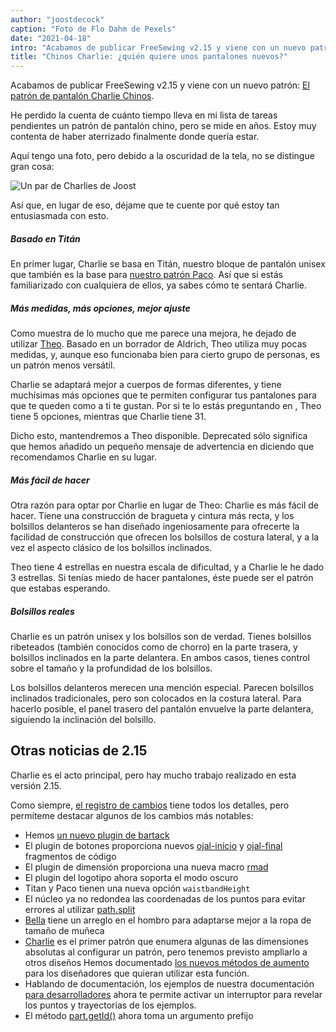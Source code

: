 ```yaml
---
author: "joostdecock"
caption: "Foto de Flo Dahm de Pexels"
date: "2021-04-18"
intro: "Acabamos de publicar FreeSewing v2.15 y viene con un nuevo patrón: El patrón de pantalón Charlie Chinos ."
title: "Chinos Charlie: ¿quién quiere unos pantalones nuevos?"
---
```



Acabamos de publicar FreeSewing v2.15 y viene con un nuevo patrón: [El patrón de pantalón Charlie Chinos](/designs/charlie/).

He perdido la cuenta de cuánto tiempo lleva en mi lista de tareas pendientes un patrón de pantalón chino, pero se mide en años. Estoy muy contenta de haber aterrizado finalmente donde quería estar.

Aquí tengo una foto, pero debido a la oscuridad de la tela, no se distingue gran cosa:

![Un par de Charlies de Joost](https://posts.freesewing.org/uploads/joost_b8dee41025.jpg)


Así que, en lugar de eso, déjame que te cuente por qué estoy tan entusiasmada con esto.

##### Basado en Titán

En primer lugar, Charlie se basa en Titán, nuestro bloque de pantalón unisex que también es la base para [nuestro patrón Paco](/designs/paco/). Así que si estás familiarizado con cualquiera de ellos, ya sabes cómo te sentará Charlie.

##### Más medidas, más opciones, mejor ajuste

Como muestra de lo mucho que me parece una mejora, he dejado de utilizar [Theo](/designs/theo/). Basado en un borrador de Aldrich, Theo utiliza muy pocas medidas, y, aunque eso funcionaba bien para cierto grupo de personas, es un patrón menos versátil.

Charlie se adaptará mejor a cuerpos de formas diferentes, y tiene muchísimas más opciones que te permiten configurar tus pantalones para que te queden como a ti te gustan. Por si te lo estás preguntando en , Theo tiene 5 opciones, mientras que Charlie tiene 31.

Dicho esto, mantendremos a Theo disponible. Deprecated sólo significa que hemos añadido un pequeño mensaje de advertencia en diciendo que recomendamos Charlie en su lugar.

##### Más fácil de hacer

Otra razón para optar por Charlie en lugar de Theo: Charlie es más fácil de hacer. Tiene una construcción de bragueta y cintura más recta, y los bolsillos delanteros se han diseñado ingeniosamente para ofrecerte la facilidad de construcción que ofrecen los bolsillos de costura lateral, y a la vez el aspecto clásico de los bolsillos inclinados.

Theo tiene 4 estrellas en nuestra escala de dificultad, y a Charlie le he dado 3 estrellas. Si tenías miedo de hacer pantalones, éste puede ser el patrón que estabas esperando.

##### Bolsillos reales

Charlie es un patrón unisex y los bolsillos son de verdad. Tienes bolsillos ribeteados (también conocidos como de chorro) en la parte trasera, y bolsillos inclinados en la parte delantera. En ambos casos, tienes control sobre el tamaño y la profundidad de los bolsillos.

Los bolsillos delanteros merecen una mención especial. Parecen bolsillos inclinados tradicionales, pero son colocados en la costura lateral. Para hacerlo posible, el panel trasero del pantalón envuelve la parte delantera, siguiendo la inclinación del bolsillo.

## Otras noticias de 2.15

Charlie es el acto principal, pero hay mucho trabajo realizado en esta versión 2.15.

Como siempre, [el registro de cambios](https://github.com/freesewing/freesewing/blob/develop/CHANGELOG.md) tiene todos los detalles, pero permíteme destacar algunos de los cambios más notables:

 - Hemos [un nuevo plugin de bartack](https://freesewing.dev/reference/plugins/bartack/)
 - El plugin de botones [](https://freesewing.dev/reference/plugins/buttons/) proporciona nuevos [ojal-inicio](https://freesewing.dev/reference/snippets/buttonhole-start) y [ojal-final](https://freesewing.dev/reference/snippets/buttonhole-end) fragmentos de código
 - El plugin de dimensión [](https://freesewing.dev/reference/plugins/dimension/) proporciona una nueva macro [rmad](https://freesewing.dev/reference/macros/rmad/)
 - El plugin del logotipo [](https://freesewing.dev/reference/plugins/logo/) ahora soporta el modo oscuro
 - Titan y Paco tienen una nueva opción `waistbandHeight`
 - El núcleo ya no redondea las coordenadas de los puntos para evitar errores al utilizar [path.split](https://freesewing.dev/reference/api/path/split/)
 - [Bella](/designs/bella/) tiene un arreglo en el hombro para adaptarse mejor a la ropa de tamaño de muñeca
 - [Charlie](/designs/charlie/) es el primer patrón que enumera algunas de las dimensiones absolutas al configurar un patrón, pero tenemos previsto ampliarlo a otros diseños Hemos documentado [los nuevos métodos de aumento](https://freesewing.dev/reference/api/part/raise) para los diseñadores que quieran utilizar esta función.
 - Hablando de documentación, los ejemplos de nuestra documentación [para desarrolladores](https://freesewing.dev/) ahora te permite activar un interruptor para revelar los puntos y trayectorias de los ejemplos.
 - El método [part.getId()](https://freesewing.dev/reference/api/part/getid/) ahora toma un argumento prefijo



